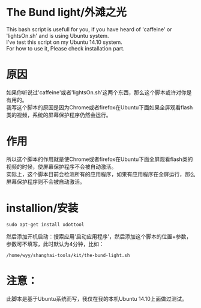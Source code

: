 The Bund light/外滩之光
==============

This bash script is usefull for you, if you have heard of 'caffeine' or 'lightsOn.sh' and is using Ubuntu system.  
I've test this script on my Ubuntu 14.10 system.  
For how to use it, Please check installation part.  



# 原因
如果你听说过'caffeine'或者'lightsOn.sh'这两个东西，那么这个脚本或许对你是有用的。  
我写这个脚本的原因是因为Chrome或者firefox在Ubuntu下面如果全屏观看flash类的视频，系统的屏幕保护程序仍然会运行。


# 作用
所以这个脚本的作用就是使Chrome或者firefox在Ubuntu下面全屏观看flash类的视频的时候，使屏幕保护程序不会被自动激活。  
实际上，这个脚本目前会检测所有的应用程序，如果有应用程序在全屏运行，那么屏幕保护程序则不会被自动激活。

# installion/安装
```
sudo apt-get install xdottool
```

然后添加开机启动：搜索应用'启动应用程序'，然后添加这个脚本的位置+参数，参数可不填写，此时默认为4分钟，比如：
```
/home/wyy/shanghai-tools/kit/the-bund-light.sh
```


# 注意：
此脚本是基于Ubuntu系统而写，我仅在我的本机Ubuntu 14.10上面做过测试。



